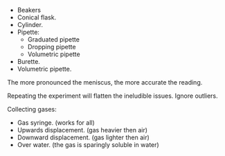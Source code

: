 - Beakers
- Conical flask.
- Cylinder.
- Pipette:
	- Graduated pipette
	- Dropping pipette
	- Volumetric pipette
- Burette.
- Volumetric pipette.

The more pronounced the meniscus, the more accurate the reading.

Repeating the experiment will flatten the ineludible issues.
Ignore outliers.

Collecting gases:
- Gas syringe. (works for all)
- Upwards displacement. (gas heavier then air)
- Downward displacement. (gas lighter then air)
- Over water. (the gas is sparingly soluble in water)